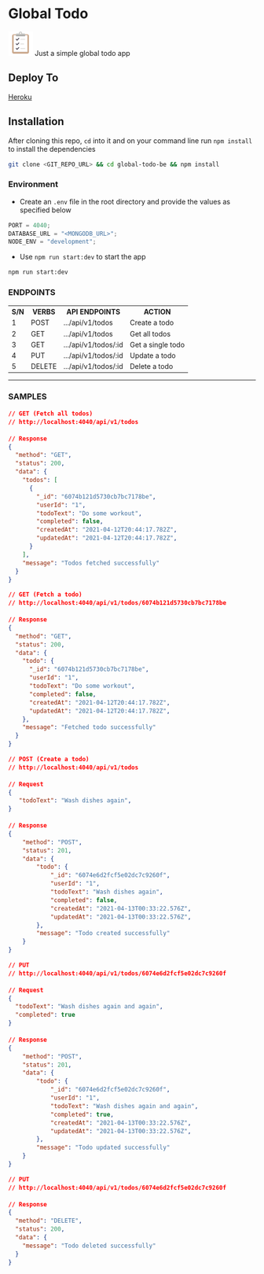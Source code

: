 # Global Todo

<img src="todo.png" alt="global todo" width="50" />
Just a simple global todo app

## Deploy To

[Heroku](https://global-todo.herokuapp.com/)

## Installation

After cloning this repo, `cd` into it and on your command line run `npm install` to install the dependencies

```sh
git clone <GIT_REPO_URL> && cd global-todo-be && npm install
```

### Environment

- Create an `.env` file in the root directory and provide the values as specified below

```js
PORT = 4040;
DATABASE_URL = "<MONGODB_URL>";
NODE_ENV = "development";
```

- Use `npm run start:dev` to start the app

```sh
npm run start:dev
```

### ENDPOINTS

<table>
<tr><th>S/N</th><th>VERBS</th><th>API ENDPOINTS</th><th>ACTION</th></tr>
<tr><td>1</td><td>POST</td> <td>.../api/v1/todos</td>  <td>Create a todo</td></tr>
<tr><td>2</td><td>GET</td> <td>.../api/v1/todos</td>  <td>Get all todos</td></tr>
<tr><td>3</td><td>GET</td> <td>.../api/v1/todos/:id</td>  <td>Get a single todo</td></tr>
<tr><td>4</td><td>PUT</td> <td>.../api/v1/todos/:id</td>  <td>Update a todo</td></tr>
<tr><td>5</td><td>DELETE</td> <td>.../api/v1/todos/:id</td>  <td>Delete a todo</td></tr>
</table>

---

### SAMPLES

```json
// GET (Fetch all todos)
// http://localhost:4040/api/v1/todos

// Response
{
  "method": "GET",
  "status": 200,
  "data": {
    "todos": [
      {
        "_id": "6074b121d5730cb7bc7178be",
        "userId": "1",
        "todoText": "Do some workout",
        "completed": false,
        "createdAt": "2021-04-12T20:44:17.782Z",
        "updatedAt": "2021-04-12T20:44:17.782Z",
      }
    ],
    "message": "Todos fetched successfully"
  }
}
```

```json
// GET (Fetch a todo)
// http://localhost:4040/api/v1/todos/6074b121d5730cb7bc7178be

// Response
{
  "method": "GET",
  "status": 200,
  "data": {
    "todo": {
      "_id": "6074b121d5730cb7bc7178be",
      "userId": "1",
      "todoText": "Do some workout",
      "completed": false,
      "createdAt": "2021-04-12T20:44:17.782Z",
      "updatedAt": "2021-04-12T20:44:17.782Z",
    },
    "message": "Fetched todo successfully"
  }
}
```

```json
// POST (Create a todo)
// http://localhost:4040/api/v1/todos

// Request
{
   "todoText": "Wash dishes again",
}

// Response
{
    "method": "POST",
    "status": 201,
    "data": {
        "todo": {
            "_id": "6074e6d2fcf5e02dc7c9260f",
            "userId": "1",
            "todoText": "Wash dishes again",
            "completed": false,
            "createdAt": "2021-04-13T00:33:22.576Z",
            "updatedAt": "2021-04-13T00:33:22.576Z",
        },
        "message": "Todo created successfully"
    }
}
```

```json
// PUT
// http://localhost:4040/api/v1/todos/6074e6d2fcf5e02dc7c9260f

// Request
{
  "todoText": "Wash dishes again and again",
  "completed": true
}

// Response
{
    "method": "POST",
    "status": 201,
    "data": {
        "todo": {
            "_id": "6074e6d2fcf5e02dc7c9260f",
            "userId": "1",
            "todoText": "Wash dishes again and again",
            "completed": true,
            "createdAt": "2021-04-13T00:33:22.576Z",
            "updatedAt": "2021-04-13T00:33:22.576Z",
        },
        "message": "Todo updated successfully"
    }
}
```

```json
// PUT
// http://localhost:4040/api/v1/todos/6074e6d2fcf5e02dc7c9260f

// Response
{
  "method": "DELETE",
  "status": 200,
  "data": {
    "message": "Todo deleted successfully"
  }
}
```
